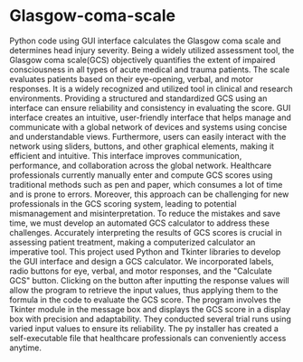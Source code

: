# Glasgow-coma-scale
Python code using GUI interface calculates the Glasgow coma scale and determines head injury severity. Being a widely utilized assessment tool, the Glasgow coma scale(GCS) objectively quantifies the extent of impaired consciousness in all types of acute medical and trauma patients. The scale evaluates patients based on their eye-opening, verbal, and motor responses. It is a widely recognized and utilized tool in clinical and research environments. Providing a structured and standardized GCS using an interface can ensure reliability and consistency in evaluating the score. GUI interface creates an intuitive, user-friendly interface that helps manage and communicate with a global network of devices and systems using concise and understandable views. Furthermore, users can easily interact with the network using sliders, buttons, and other graphical elements, making it efficient and intuitive. This interface improves communication, performance, and collaboration across the global network.
Healthcare professionals currently manually enter and compute GCS scores using traditional methods such as pen and paper, which consumes a lot of time and is prone to errors. Moreover, this approach can be challenging for new professionals in the GCS scoring system, leading to potential mismanagement and misinterpretation. To reduce the mistakes and save time, we must develop an automated GCS calculator to address these challenges. Accurately interpreting the results of GCS scores is crucial in assessing patient treatment, making a computerized calculator an imperative tool.
This project used Python and Tkinter libraries to develop the GUI interface and design a GCS calculator. We incorporated labels, radio buttons for eye, verbal, and motor responses, and the "Calculate GCS" button. Clicking on the button after inputting the response values will allow the program to retrieve the input values, thus applying them to the formula in the code to evaluate the GCS score. The program involves the Tkinter module in the message box and displays the GCS score in a display box with precision and adaptability. They conducted several trial runs using varied input values to ensure its reliability. The py installer has created a self-executable file that healthcare professionals can conveniently access anytime.
